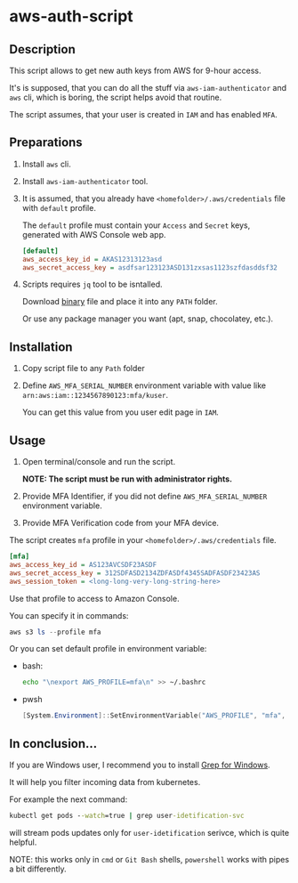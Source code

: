 # aws-auth-script

## Description

This script allows to get new auth keys from AWS for 9-hour access.

It's is supposed, that you can do all the stuff via `aws-iam-authenticator` and `aws` cli, which is boring, the script helps avoid that routine.

The script assumes, that your user is created in `IAM` and has enabled `MFA`.

## Preparations

1. Install `aws` cli.
1. Install `aws-iam-authenticator` tool.
1. It is assumed, that you already have `<homefolder>/.aws/credentials` file with `default` profile.

    The `default` profile must contain your `Access` and `Secret`  keys, generated with AWS Console web app.

    ```ini
    [default]
    aws_access_key_id = AKAS12313123asd
    aws_secret_access_key = asdfsar123123ASD131zxsas1123szfdasddsf32
    ```

1. Scripts requires `jq` tool to be isntalled.

    Download [binary](https://stedolan.github.io/jq/download/) file and place it into any `PATH` folder.

    Or use any package manager you want (apt, snap, chocolatey, etc.).

## Installation

1. Copy script file to any `Path` folder
1. Define `AWS_MFA_SERIAL_NUMBER` environment variable with value like `arn:aws:iam::1234567890123:mfa/kuser`.

    You can get this value from you user edit page in `IAM`.

## Usage

1. Open terminal/console and run the script.

    **NOTE: The script must be run with administrator rights.**
    
1. Provide MFA Identifier, if you did not define `AWS_MFA_SERIAL_NUMBER` environment variable.
1. Provide MFA Verification code from your MFA device.

The script creates `mfa` profile in your `<homefolder>/.aws/credentials` file.

```ini
[mfa]
aws_access_key_id = AS123AVCSDF23ASDF
aws_secret_access_key = 312SDFASD2134ZDFASDf4345SADFASDF23423AS
aws_session_token = <long-long-very-long-string-here>
```

Use that profile to access to Amazon Console.

You can specify it in commands:

```powershell
aws s3 ls --profile mfa
```

Or you can set default profile in environment variable:

* bash:

    ```bash
    echo "\nexport AWS_PROFILE=mfa\n" >> ~/.bashrc
    ```

* pwsh

    ```powershell
    [System.Environment]::SetEnvironmentVariable("AWS_PROFILE", "mfa", "User")
    ```

## In conclusion...

If you are Windows user, I recommend you to install [Grep for Windows](http://gnuwin32.sourceforge.net/packages/grep.htm).

It will help you filter incoming data from kubernetes.

For example the next command:

```cmd
kubectl get pods --watch=true | grep user-idetification-svc
```

will stream pods updates only for `user-idetification` serivce, which is quite helpful.

NOTE: this works only in `cmd` or `Git Bash` shells, `powershell` works with pipes a bit differently.

